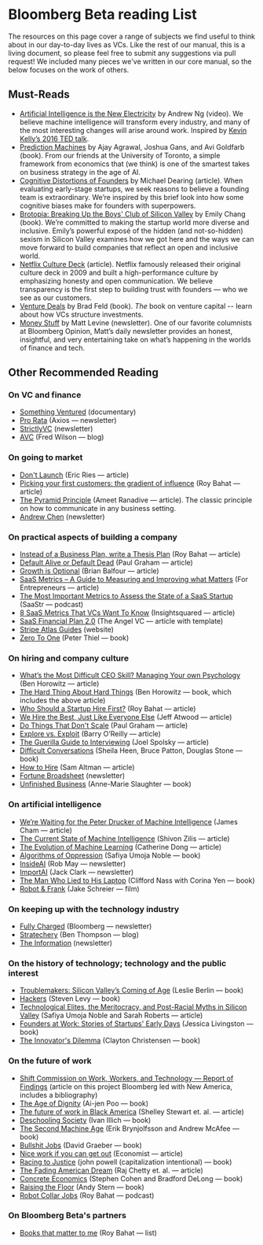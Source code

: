 # Bloomberg Beta reading List

The resources on this page cover a range of subjects we find useful to think about in our day-to-day lives as VCs. Like the rest of our manual, this is a living document, so please feel free to submit any suggestions via pull request! We included many pieces we've written in our core manual, so the below focuses on the work of others.

## Must-Reads

* [Artificial Intelligence is the New Electricity](https://www.youtube.com/watch?v=21EiKfQYZXc) by Andrew Ng (video). We believe machine intelligence will transform every industry, and many of the most interesting changes will arise around work. Inspired by [Kevin Kelly’s 2016 TED talk](https://www.ted.com/talks/kevin_kelly_how_ai_can_bring_on_a_second_industrial_revolution).
* [Prediction Machines](https://www.amazon.com/Prediction-Machines-Economics-Artificial-Intelligence/dp/1633695670) by Ajay Agrawal, Joshua Gans, and Avi Goldfarb (book). From our friends at the University of Toronto, a simple framework from economics that (we think) is one of the smartest takes on business strategy in the age of AI.
* [Cognitive Distortions of Founders](https://medium.com/@mcgd/the-cognitive-distortions-of-founders-8e96c1edf60b) by Michael Dearing (article). When evaluating early-stage startups, we seek reasons to believe a founding team is extraordinary. We’re inspired by this brief look into how some cognitive biases make for founders with superpowers.
* [Brotopia: Breaking Up the Boys' Club of Silicon Valley](https://www.amazon.com/Brotopia-Breaking-Boys-Silicon-Valley/dp/0735213534) by Emily Chang (book). We’re committed to making the startup world more diverse and inclusive. Emily’s powerful exposé of the hidden (and not-so-hidden) sexism in Silicon Valley examines how we got here and the ways we can move forward to build companies that reflect an open and inclusive world.
* [Netflix Culture Deck](https://hbr.org/2014/01/how-netflix-reinvented-hr) (article). Netflix famously released their original culture deck in 2009 and built a high-performance culture by emphasizing honesty and open communication. We believe transparency is the first step to building trust with founders — who we see as our customers.
* [Venture Deals](https://www.amazon.com/Venture-Deals-Smarter-Lawyer-Capitalist/dp/1119259754/ref=dp_ob_title_bk) by Brad Feld (book). *The* book on venture capital -- learn about how VCs structure investments.
* [Money Stuff](https://www.bloomberg.com/view/topics/money-stuff) by Matt Levine (newsletter). One of our favorite columnists at Bloomberg Opinion, Matt’s daily newsletter provides an honest, insightful, and very entertaining take on what’s happening in the worlds of finance and tech.

## Other Recommended Reading

### On VC and finance
* [Something Ventured](http://www.somethingventuredthemovie.com/) (documentary)
* [Pro Rata](https://www.axios.com/newsletters/axios-pro-rata) (Axios — newsletter)
* [StrictlyVC](https://www.strictlyvc.com/) (newsletter)
* [AVC](https://avc.com/) (Fred Wilson — blog)

### On going to market
* [Don't Launch](http://www.startuplessonslearned.com/2009/03/dont-launch.html) (Eric Ries — article)
* [Picking your first customers: the gradient of influence](https://also.roybahat.com/picking-your-first-customers-the-gradient-of-influence-47858b90adfd) (Roy Bahat — article)
* [The Pyramid Principle](https://medium.com/lessons-from-mckinsey/the-pyramid-principle-f0885dd3c5c7) (Ameet Ranadive  — article). The classic principle on how to communicate in any business setting.
* [Andrew Chen](http://andrewchen.co/) (newsletter)

### On practical aspects of building a company
* [Instead of a Business Plan, write a Thesis Plan](https://also.roybahat.com/instead-of-a-business-plan-write-a-thesis-plan-6de9de59daaf) (Roy Bahat — article)
* [Default Alive or Default Dead](http://www.paulgraham.com/aord.html) (Paul Graham — article)
* [Growth is Optional](https://brianbalfour.com/essays/growth-is-optional) (Brian Balfour — article)
* [SaaS Metrics – A Guide to Measuring and Improving what Matters](https://www.forentrepreneurs.com/saas-metrics-2/) (For Entrepreneurs — article)
* [The Most Important Metrics to Assess the State of a SaaS Startup](https://www.saastr.com/saastr-podcast-113-dan-adika-founder-ceo-walkme-shares-the-most-important-metrics-to-assess-the-state-of-a-saas-startup/) (SaaStr — podcast)
* [8 SaaS Metrics That VCs Want To Know](http://www.insightsquared.com/2015/12/vc-influencers-top-saas-metrics/) (Insightsquared — article)
* [SaaS Financial Plan 2.0](https://christophjanz.blogspot.com/2016/03/saas-financial-plan-20.html) (The Angel VC — article with template)
* [Stripe Atlas Guides](https://stripe.com/atlas/guides) (website)
* [Zero To One](https://www.amazon.com/Zero-One-Notes-Startups-Future/dp/0804139296) (Peter Thiel — book)

### On hiring and company culture
* [What’s the Most Difficult CEO Skill? Managing Your own Psychology](https://a16z.com/2011/03/31/whats-the-most-difficult-ceo-skill-managing-your-own-psychology/) (Ben Horowitz — article)
* [The Hard Thing About Hard Things](https://www.amazon.com/Hard-Thing-About-Things-Building/dp/0062273205) (Ben Horowitz — book, which includes the above article)
* [Who Should a Startup Hire First?](https://shift.newco.co/who-should-a-startup-hire-first-c12b279814aa) (Roy Bahat — article)
* [We Hire the Best, Just Like Everyone Else](https://blog.codinghorror.com/we-hire-the-best-just-like-everyone-else/) (Jeff Atwood — article)
* [Do Things That Don't Scale](http://paulgraham.com/ds.html) (Paul Graham — article)
* [Explore vs. Exploit](https://barryoreilly.com/2015/12/14/lean-pmo-explore-vs-exploit/) (Barry O’Reilly — article)
* [The Guerilla Guide to Interviewing](https://www.joelonsoftware.com/2006/10/25/the-guerrilla-guide-to-interviewing-version-30/) (Joel Spolsky — article)
* [Difficult Conversations](https://www.amazon.com/Difficult-Conversations-Discuss-What-Matters/dp/0143118447) (Sheila Heen, Bruce Patton, Douglas Stone — book)
* [How to Hire](http://blog.samaltman.com/how-to-hire) (Sam Altman — article)
* [Fortune Broadsheet](http://fortune.com/newsletter/broadsheet/) (newsletter)
* [Unfinished Business](https://www.amazon.com/Unfinished-Business-Women-Work-Family/dp/0812984978) (Anne-Marie Slaughter — book)

### On artificial intelligence
* [We’re Waiting for the Peter Drucker of Machine Intelligence](https://machinelearnings.co/were-waiting-for-the-peter-drucker-of-machine-intelligence-9b674191b420) (James Cham — article)
* [The Current State of Machine Intelligence](http://www.shivonzilis.com/machineintelligence) (Shivon Zilis — article)
* [The Evolution of Machine Learning](https://techcrunch.com/2017/08/08/the-evolution-of-machine-learning/) (Catherine Dong — article)
* [Algorithms of Oppression](https://www.amazon.com/Algorithms-Oppression-Search-Engines-Reinforce/dp/1479837245) (Safiya Umoja Noble — book)
* [InsideAI](https://inside.com/ai?ref=newsletter) (Rob May — newsletter)
* [ImportAI](https://us13.campaign-archive.com/home/?u=67bd06787e84d73db24fb0aa5&id=6c9d98ff2c) (Jack Clark — newsletter)
* [The Man Who Lied to His Laptop](https://www.amazon.com/Man-Who-Lied-His-Laptop/dp/1617230049) (Clifford Nass with Corina Yen — book)
* [Robot & Frank](https://www.imdb.com/title/tt1990314/) (Jake Schreier — film)

### On keeping up with the technology industry
* [Fully Charged](https://www.bloomberg.com/technology) (Bloomberg — newsletter)
* [Stratechery](https://stratechery.com/) (Ben Thompson — blog)
* [The Information](https://www.theinformation.com/newsletter) (newsletter)

### On the history of technology; technology and the public interest
* [Troublemakers: Silicon Valley’s Coming of Age](https://www.amazon.com/Troublemakers-Silicon-Valleys-Coming-Age/dp/1451651511/) (Leslie Berlin — book)
* [Hackers](https://www.amazon.com/Hackers-Computer-Revolution-Steven-Levy/dp/1449388396) (Steven Levy — book)
* [Technological Elites, the Meritocracy, and Post-Racial Myths in Silicon Valley](https://escholarship.org/uc/item/7z3629nh) (Safiya Umoja Noble and Sarah Roberts — article)
* [Founders at Work: Stories of Startups' Early Days](https://www.amazon.com/Founders-Work-Stories-Startups-Early/dp/1430210788) (Jessica Livingston — book)
* [The Innovator's Dilemma](https://www.amazon.com/Innovators-Dilemma-Technologies-Management-Innovation/dp/1633691780) (Clayton Christensen — book)

### On the future of work
* [Shift Commission on Work, Workers, and Technology — Report of Findings](https://docsend.com/view/4wizcjb) (article on this project Bloomberg led with New America, includes a bibliography)
* [The Age of Dignity](https://www.amazon.com/Age-Dignity-Preparing-Changing-America/dp/1620972018) (Ai-jen Poo — book)
* [The future of work in Black America](https://www.mckinsey.com/featured-insights/future-of-work/the-future-of-work-in-black-america#) (Shelley Stewart et. al. — article)
* [Deschooling Society](https://www.amazon.com/Deschooling-Society-Open-Forum-S/dp/0714508799) (Ivan Illich — book)
* [The Second Machine Age](https://www.amazon.com/Second-Machine-Age-Prosperity-Technologies/dp/0393350649) (Erik Brynjolfsson and Andrew McAfee — book)
* [Bullshit Jobs](https://www.amazon.com/Bullshit-Jobs-Theory-David-Graeber/dp/150114331X) (David Graeber — book)
* [Nice work if you can get out](https://www.economist.com/finance-and-economics/2014/04/22/nice-work-if-you-can-get-out) (Economist — article)
* [Racing to Justice](https://www.amazon.com/Racing-Justice-Transforming-Conceptions-Inclusive/dp/0253017718) (john powell (capitalization intentional) — book)
* [The Fading American Dream](https://www.nber.org/papers/w22910) (Raj Chetty et. al. — article)
* [Concrete Economics](https://www.amazon.com/Concrete-Economics-Hamilton-Approach-Economic/dp/1422189813) (Stephen Cohen and Bradford DeLong — book)
* [Raising the Floor](https://www.amazon.com/Raising-Floor-Universal-Economy-American/dp/1610396251) (Andy Stern — book)
* [Robot Collar Jobs](https://pca.st/bu8m5ng3#t=2m37s) (Roy Bahat — podcast)

### On Bloomberg Beta's partners
* [Books that matter to me](https://www.amazon.com/ideas/amzn1.account.AEQE3R3FDPUUFV572PJTM3TJBJMQ/2VV8GXDPAWZBH?type=explore&ref=idea_cp_vl_ov_d) (Roy Bahat — list)
